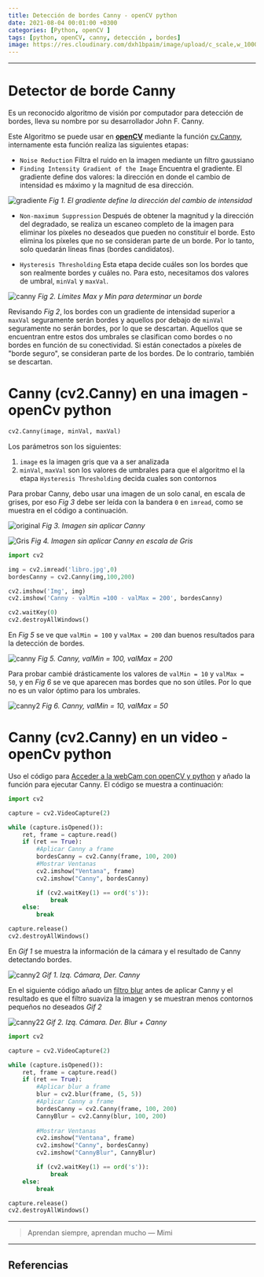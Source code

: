 ```yaml
---
title: Detección de bordes Canny - openCV python
date: 2021-08-04 00:01:00 +0300
categories: [Python, openCV ]
tags: [python, openCV, canny, detección , bordes]
image: https://res.cloudinary.com/dxh1bpaim/image/upload/c_scale,w_1000/v1628205958/kipunaEC/canny/cannyBlur_cz6xqm.gif
---
```


***

# Detector de borde Canny

Es un reconocido algoritmo de visión por computador para detección de bordes, lleva su nombre por su desarrollador John F. Canny.

Este Algoritmo se puede usar en [**openCV**](https://opencv.org/) mediante la función [cv.Canny](https://docs.opencv.org/3.4/da/d22/tutorial_py_canny.html), internamente esta función realiza las siguientes etapas:

* `Noise Reduction` Filtra el ruido en la imagen mediante un filtro gaussiano
* `Finding Intensity Gradient of the Image` Encuentra el gradiente. El  gradiente  define  dos  valores: la dirección en  donde  el  cambio  de intensidad es máximo y la magnitud de esa dirección. 

![gradiente](https://res.cloudinary.com/dxh1bpaim/image/upload/c_scale,w_150/v1628180897/kipunaEC/canny/intensidadPixeles_ntpz1g.png)
_Fig 1. El gradiente define la dirección del cambio de intensidad_

* `Non-maximum Suppression` Después de obtener la magnitud y la dirección del degradado, se realiza un escaneo completo de la imagen para eliminar los píxeles no deseados que pueden no constituir el borde. Esto elimina los píxeles que no se consideran parte de un borde. Por lo tanto, solo quedarán líneas finas (bordes candidatos).

* `Hysteresis Thresholding` Esta etapa decide cuáles son los bordes que son realmente bordes y cuáles no. Para esto, necesitamos dos valores de umbral, `minVal` y `maxVal`. 

![canny](https://res.cloudinary.com/dxh1bpaim/image/upload/c_scale,w_200/v1628181646/kipunaEC/canny/cannyconcetso_ynjzhy.png)
_Fig 2. Límites Max y Min para determinar un borde_

Revisando *Fig 2*, los bordes con un gradiente de intensidad superior a `maxVal` seguramente serán bordes y aquellos por debajo de `minVal` seguramente no serán bordes, por lo que se descartan. 
Aquellos que se encuentran entre estos dos umbrales se clasifican como bordes o no bordes en función de su conectividad. Si están conectados a píxeles de "borde seguro", se consideran parte de los bordes. De lo contrario, también se descartan.

# Canny (cv2.Canny) en una imagen - openCv python 

```python
cv2.Canny(image, minVal, maxVal)
```
Los parámetros son los siguientes:
1. `image` es la imagen gris que va a ser analizada
2. `minVal`, `maxVal` son los valores de umbrales para que el algoritmo el la etapa `Hysteresis Thresholding` decida cuales son contornos 

Para probar Canny, debo usar una imagen de un solo canal, en escala de grises, por eso *Fig 3* debe ser leída con la bandera `0` en `imread`, como se muestra en el código a continuación.

![original](https://res.cloudinary.com/dxh1bpaim/image/upload/c_scale,w_450/v1628183070/kipunaEC/canny/libro_vrlokp.jpg)
_Fig 3. Imagen sin aplicar Canny_

![Gris](https://res.cloudinary.com/dxh1bpaim/image/upload/c_scale,w_450/v1628184313/kipunaEC/canny/imagenGRis_c5p7vd.png)
_Fig 4. Imagen sin aplicar Canny en escala de Gris_


```python
import cv2

img = cv2.imread('libro.jpg',0)
bordesCanny = cv2.Canny(img,100,200)

cv2.imshow('Img', img)
cv2.imshow('Canny - valMin =100 - valMax = 200', bordesCanny)

cv2.waitKey(0)
cv2.destroyAllWindows()
```

En *Fig 5* se ve que `valMin = 100` y `valMax = 200` dan buenos resultados para la detección de bordes.

![canny](https://res.cloudinary.com/dxh1bpaim/image/upload/c_scale,w_450/v1628183623/kipunaEC/canny/canny100200_nxf1er.png)
_Fig 5. Canny, valMin = 100, valMax = 200_

Para probar cambié drásticamente los valores de `valMin = 10` y `valMax = 50`, y en *Fig 6* se ve que aparecen mas bordes que no son útiles. Por lo que no es un valor óptimo para los umbrales.

![canny2](https://res.cloudinary.com/dxh1bpaim/image/upload/c_scale,w_450/v1628183686/kipunaEC/canny/cany1050_oeujkd.png)
_Fig 6. Canny, valMin = 10, valMax = 50_

# Canny (cv2.Canny) en un video - openCv python 

Uso el código para [Acceder a la webCam con openCV y python](../Mostrar-la-webCam-o-reproducir-un-video-openCV-python/) y añado la función para ejecutar Canny. El código se muestra a continuación:

```python
import cv2

capture = cv2.VideoCapture(2)

while (capture.isOpened()):
    ret, frame = capture.read()
    if (ret == True):
        #Aplicar Canny a frame
        bordesCanny = cv2.Canny(frame, 100, 200)
        #Mostrar Ventanas
        cv2.imshow("Ventana", frame)
        cv2.imshow("Canny", bordesCanny)

        if (cv2.waitKey(1) == ord('s')):
            break
    else:
        break

capture.release()
cv2.destroyAllWindows()
```
En *Gif 1* se muestra la información de la cámara y el resultado de Canny detectando bordes.

![canny2](https://res.cloudinary.com/dxh1bpaim/image/upload/c_scale,w_1000/v1628206274/kipunaEC/canny/canny_ogs3mj.gif)
_Gif 1. Izq. Cámara, Der. Canny_

En el siguiente código añado un [filtro blur](https://docs.opencv.org/4.5.2/d4/d13/tutorial_py_filtering.html) antes de aplicar Canny y el resultado es que el filtro suaviza la imagen y se muestran menos contornos pequeños no deseados *Gif 2* 

![canny22](https://res.cloudinary.com/dxh1bpaim/image/upload/c_scale,w_1000/v1628205958/kipunaEC/canny/cannyBlur_cz6xqm.gif)
_Gif 2. Izq. Cámara. Der. Blur + Canny_


```python
import cv2

capture = cv2.VideoCapture(2)

while (capture.isOpened()):
    ret, frame = capture.read()
    if (ret == True):
        #Aplicar blur a frame
        blur = cv2.blur(frame, (5, 5))
        #Aplicar Canny a frame
        bordesCanny = cv2.Canny(frame, 100, 200)
        CannyBlur = cv2.Canny(blur, 100, 200)
        
        #Mostrar Ventanas
        cv2.imshow("Ventana", frame)
        cv2.imshow("Canny", bordesCanny)
        cv2.imshow("CannyBlur", CannyBlur)

        if (cv2.waitKey(1) == ord('s')):
            break
    else:
        break

capture.release()
cv2.destroyAllWindows()
```



*** 

> Aprendan siempre, aprendan mucho — Mimi

***


## Referencias

[^1]: OpenCV documentación. *Canny Edge Detection*. [https://docs.opencv.org/3.4/da/d22/tutorial_py_canny.html](https://docs.opencv.org/3.4/da/d22/tutorial_py_canny.html)
